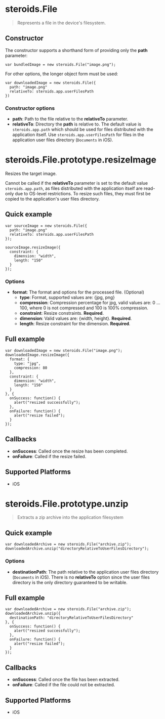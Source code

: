 steroids.File
==========

  > Represents a file in the device's filesystem.

Constructor
-----------

The constructor supports a shorthand form of providing only the __path__ parameter:

    var bundledImage = new steroids.File("image.png");

For other options, the longer object form must be used:

    var downloadedImage = new steroids.File({
      path: "image.png"
      relativeTo: steroids.app.userFilesPath
    })

### Constructor options

- __path__: Path to the file relative to the __relativeTo__ parameter.
- __relativeTo__: Directory the __path__ is relative to. The default value is `steroids.app.path` which should be used for files distributed with the application itself. Use `steroids.app.userFilesPath` for files in the application user files directory (`Documents` in iOS).


steroids.File.prototype.resizeImage
=======

Resizes the target image.

Cannot be called if the __relativeTo__ parameter is set to the default value `steroids.app.path`, as files distributed with the application itself are read-only due to OS-level restrictions. To resize such files, they must first be copied to the application's user files directory.

Quick example
-------------

    var sourceImage = new steroids.File({
      path: "image.png"
      relativeTo: steroids.app.userFilesPath
    });

    sourceImage.resizeImage({
      constraint: {
        dimension: "width",
        length: "150"
      }
    });

### Options

- __format__: The format and options for the processed file. (Optional)
  - __type__: Format, supported values are: {jpg, png}
  - __compression__: Compression percentage for jpg, valid values are: 0 ... 100, where 0 is not compressed and 100 is 100% compression.
  - __constraint__: Resize constraints. __Required__.
  - __dimension__: Valid values are: {width, height}. __Required__.
  - __length__: Resize constraint for the dimension. __Required__.

Full example
------------

    var downloadedImage = new steroids.File("image.png");
    downloadedImage.resizeImage({
      format: {
        type: "jpg",
        compression: 80
      },
      constraint: {
        dimension: "width",
        length: "150"
      }
    }, {
      onSuccess: function() {
        alert("resized successfully");
      },
      onFailure: function() {
        alert("resize failed");
      }
    });

Callbacks
---------

- __onSuccess__: Called once the resize has been completed.
- __onFailure__: Called if the resize failed.


Supported Platforms
-------------------

- iOS


steroids.File.prototype.unzip
=======

  > Extracts a zip archive into the application filesystem

Quick example
-------------

    var downloadedArchive = new steroids.File("archive.zip");
    downloadedArchive.unzip("directoryRelativeToUserFilesDirectory");

### Options

- __destinationPath__: The path relative to the application user files directory (`Documents` in iOS). There is no __relativeTo__ option since the user files directory is the only directory guaranteed to be writable.


Full example
------------

    var downloadedArchive = new steroids.File("archive.zip");
    downloadedArchive.unzip({
      destinationPath: "directoryRelativeToUserFilesDirectory"
    }, {
      onSuccess: function() {
        alert("resized successfully");
      },
      onFailure: function() {
        alert("resize failed");
      }
    });



Callbacks
---------

- __onSuccess__: Called once the file has been extracted.
- __onFailure__: Called if the file could not be extracted.


Supported Platforms
-------------------

- iOS
